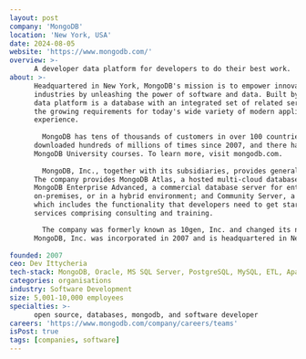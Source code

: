 ```yaml
---
layout: post
company: 'MongoDB'
location: 'New York, USA'
date: 2024-08-05
website: 'https://www.mongodb.com/'
overview: >-
      A developer data platform for developers to do their best work.
about: >-
      Headquartered in New York, MongoDB's mission is to empower innovators to create, transform, and disrupt 
      industries by unleashing the power of software and data. Built by developers, for developers, our developer 
      data platform is a database with an integrated set of related services that allow development teams to address 
      the growing requirements for today's wide variety of modern applications, all in a unified and consistent user 
      experience. 
  
        MongoDB has tens of thousands of customers in over 100 countries. The MongoDB database platform has been 
      downloaded hundreds of millions of times since 2007, and there have been millions of builders trained through 
      MongoDB University courses. To learn more, visit mongodb.com.
  
        MongoDB, Inc., together with its subsidiaries, provides general purpose database platform worldwide. 
      The company provides MongoDB Atlas, a hosted multi-cloud database-as-a-service solution; 
      MongoDB Enterprise Advanced, a commercial database server for enterprise customers to run in the cloud, 
      on-premises, or in a hybrid environment; and Community Server, a free-to-download version of its database,
      which includes the functionality that developers need to get started with MongoDB. It offers professional 
      services comprising consulting and training.

        The company was formerly known as 10gen, Inc. and changed its name to MongoDB, Inc. in August 2013. 
      MongoDB, Inc. was incorporated in 2007 and is headquartered in New York, New York.
  
founded: 2007
ceo: Dev Ittycheria
tech-stack: MongoDB, Oracle, MS SQL Server, PostgreSQL, MySQL, ETL, Apache Kafka, Java, C++, C#, Python, Node.js (JavaScript), Ruby, Perl, Scala, Go, GenAI, OpenAI API
categories: organisations
industry: Software Development
size: 5,001-10,000 employees
specialties: >-
      open source, databases, mongodb, and software developer
careers: 'https://www.mongodb.com/company/careers/teams'
isPost: true
tags: [companies, software]
---
```



